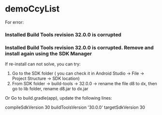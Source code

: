 # demoCcyList

For error:
### Installed Build Tools revision 32.0.0 is corrupted
### Installed Build Tools revision 32.0.0 is corrupted. Remove and install again using the SDK Manager

If re-install can not solve, you can try:
1. Go to the SDK folder ( you can check it in Android Studio -> File -> Project Structure -> SDK location)
2. From SDK folder -> build-tools -> 32.0.0 -> rename the file d8 to dx, then go to lib folder, rename d8.jar to dx.jar

Or
Go to build.gradle(app), update the following lines:

compileSdkVersion 30
buildToolsVersion '30.0.0'
targetSdkVersion 30
